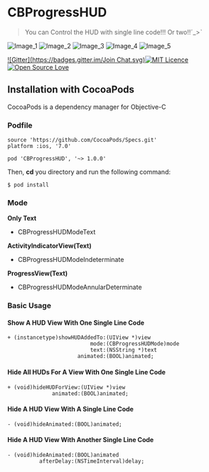 # CBProgressHUD

> You can Control the HUD with single line code!!! Or two!!ˊ_>ˋ

![Image_1](https://github.com/cbangchen/CBProgressHUD/blob/master/Resources/CBProgress_1.png)
![Image_2](https://github.com/cbangchen/CBProgressHUD/blob/master/Resources/CBProgress_2.png)
![Image_3](https://github.com/cbangchen/CBProgressHUD/blob/master/Resources/CBProgress_3.png)
![Image_4](https://github.com/cbangchen/CBProgressHUD/blob/master/Resources/CBProgress_4.png)
![Image_5](https://github.com/cbangchen/CBProgressHUD/blob/master/Resources/CBProgress_5.png)


[![Gitter](https://badges.gitter.im/Join Chat.svg)](https://gitter.im/cbangchen/CBNetworking#)[![MIT Licence](https://badges.frapsoft.com/os/mit/mit.svg?v=102)](https://opensource.org/licenses/mit-license.php)[![Open Source Love](https://badges.frapsoft.com/os/v2/open-source.svg?v=102)](https://github.com/ellerbrock/open-source-badge/) 

## Installation with CocoaPods

CocoaPods is a dependency manager for Objective-C

### Podfile

```
source 'https://github.com/CocoaPods/Specs.git'
platform :ios, '7.0'

pod 'CBProgressHUD', '~> 1.0.0'
```
Then, **cd** you directory and  run the following command:

```
$ pod install
```

### Mode

**Only Text**
- CBProgressHUDModeText   

**ActivityIndicatorView(Text)**
- CBProgressHUDModeIndeterminate 

**ProgressView(Text)**
- CBProgressHUDModeAnnularDeterminate 

### Basic Usage

#### Show A HUD View With One Single Line Code

```
+ (instancetype)showHUDAddedTo:(UIView *)view
                          mode:(CBProgressHUDMode)mode
                          text:(NSString *)text
                      animated:(BOOL)animated;
```

#### Hide All HUDs For A View With One Single Line Code

```
+ (void)hideHUDForView:(UIView *)view
              animated:(BOOL)animated;
```

#### Hide A HUD View With A Single Line Code 

```
- (void)hideAnimated:(BOOL)animated;
```

#### Hide A HUD View With Another Single Line Code 

```
- (void)hideAnimated:(BOOL)animated
          afterDelay:(NSTimeInterval)delay;
```
